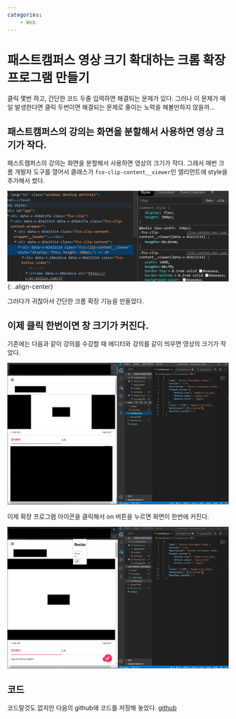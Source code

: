 ```yaml
---
categories:
	- Web
---
```

# 패스트캠퍼스 영상 크기 확대하는 크롬 확장 프로그램 만들기

클릭 몇번 하고, 간단한 코드 두줄 입력하면 해결되는 문제가 있다. 그러나 이 문제가 매일 발생한다면 클릭 두번이면 해결되는 문제로 줄이는 노력을 해볼만하지 않을까...

## 패스트캠퍼스의 강의는 화면을 분할해서 사용하면 영상 크기가 작다.
패스트캠퍼스의 강의는 화면을 분할해서 사용하면 영상의 크기가 작다. 그래서 매번 크롬 개발자 도구를 열어서 클래스가 `fco-clip-content__viewer`인 엘리먼트에 style을 추가해서 썼다.


![tagAdded](/images/2020-01-25-Resize-Fastcampus-Video/tag_added.jpg){: .align-center}


그러다가 귀찮아서 간단한 크롬 확장 기능을 만들었다.


## 이제 클릭 한번이면 창 크기가 커진다.
기존에는 다음과 같이 강의를 수강할 때 에디터와 강의를 같이 띄우면 영상의 크기가 작았다.


![original](/images/2020-01-25-Resize-Fastcampus-Video/original.jpg)


이제 확장 프로그램 아이콘을 클릭해서 on 버튼을 누르면 화면이 한번에 커진다.


![changed](/images/2020-01-25-Resize-Fastcampus-Video/changed.jpg)


## 코드
코드랄것도 없지만 다음의 github에 코드를 저장해 놓았다.
[github](https://github.com/ultprot/ResizeFastcampusVideo)